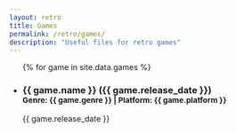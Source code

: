 ```yaml
---
layout: retro
title: Games
permalink: /retro/games/
description: "Useful files for retro games"
---
```


<section class="category-posts">
  <style>
    .game-content {
      margin-top: 1em;
      padding: 1em;
      white-space: normal;
      position: relative;
    }
    .game-content.hidden {
      display: none;
    }
    .game-title {
      cursor: pointer;
      color: var(--link-color);
      transition: color 0.3s ease;
    }
    .game-title:hover {
      cursor: pointer;
      color: var(--link-hover);
    }
    .close-game {
      background: none;
      border: 1px solid var(--accent-border);
      color: var(--link-color);
      padding: 0.5em 1em;
      cursor: pointer;
      border-radius: 5px;
      margin-top: 1em;
      display: block;
      width: fit-content;
    }
    .close-game:hover {
      background-color: var(--item-bg-color);
      color: var(--link-hover);
    }
  </style>

  <ul class="posts-list game-list">
    {% for game in site.data.games %}
      <li class="post-item game-item" id="{{ game.name | slugify }}">
        <article class="post">
          <div class="post-title-wrapper">
            <h3 class="post-title game-title" data-game-id="{{ game.name | slugify }}">
              {{ game.name }} ({{ game.release_date }})<br>
              <small>
                <strong>Genre:</strong> {{ game.genre }} | 
                <strong>Platform:</strong> {{ game.platform }}
              </small>
            </h3>
          </div>
          <p class="post-date">{{ game.release_date }}</p>
          <div id="game-content-{{ game.name | slugify }}" class="game-content hidden">
            <!-- Patches Section -->
            {% if game.patches %}
              <div class="patches-section">
                <h4>Patches</h4>
                <ul class="patches-list">
                  {% for patch in game.patches %}
                    <li>
                      <strong>{{ patch.title }}</strong><br>
                      <a href="{{ patch.url }}" target="_blank">Main Link</a>
                      {% if patch.backup_url %}
                        | <a href="{{ patch.backup_url }}" target="_blank">Backup Link</a>
                      {% endif %}
                      <p>{{ patch.description }}</p>
                    </li>
                  {% endfor %}
                </ul>
              </div>
            {% endif %}

            <!-- Tools Section -->
            {% if game.tools %}
              <div class="tools-section">
                <h4>Tools</h4>
                <ul class="tools-list">
                  {% for tool in game.tools %}
                    <li>
                      <strong>{{ tool.title }}</strong><br>
                      <a href="{{ tool.url }}" target="_blank">Main Link</a>
                      {% if tool.backup_url %}
                        | <a href="{{ tool.backup_url }}" target="_blank">Backup Link</a>
                      {% endif %}
                      <p>{{ tool.description }}</p>
                    </li>
                  {% endfor %}
                </ul>
              </div>
            {% endif %}

            <!-- Reviews & Guides Section (combining reviews, walkthroughs, and cheats) -->
            {% if game.reviews or game.walkthroughs or game.cheats %}
              <div class="reviews-section">
                <h4>Reviews &amp; Guides</h4>
                <ul class="reviews-list">
                  {% if game.reviews %}
                    {% for review in game.reviews %}
                      <li>
                        <strong>{{ review.title }}</strong><br>
                        <a href="{{ review.url }}" target="_blank">Read More</a>
                        <p>{{ review.description }}</p>
                      </li>
                    {% endfor %}
                  {% endif %}
                  {% if game.walkthroughs %}
                    {% for walkthrough in game.walkthroughs %}
                      <li>
                        <strong>{{ walkthrough.title }}</strong><br>
                        <a href="{{ walkthrough.url }}" target="_blank">Read More</a>
                        <p>{{ walkthrough.description }}</p>
                      </li>
                    {% endfor %}
                  {% endif %}
                  {% if game.cheats %}
                    {% for cheat in game.cheats %}
                      <li>
                        <strong>{{ cheat.title }}</strong><br>
                        <a href="{{ cheat.url }}" target="_blank">Read More</a>
                        <p>{{ cheat.description }}</p>
                      </li>
                    {% endfor %}
                  {% endif %}
                </ul>
              </div>
            {% endif %}

            <!-- Media Section -->
            {% if game.media %}
              <div class="media-section">
                <h4>Media</h4>
                <ul class="media-list">
                  {% for media in game.media %}
                    <li>
                      {% if media.type == "image" %}
                        <img src="{{ media.url }}" alt="{{ media.caption }}" class="media-image"><br>
                        <span>{{ media.caption }}</span>
                      {% elsif media.type == "video" %}
                        <a href="{{ media.url }}" target="_blank">Video Link</a><br>
                        <span>{{ media.caption }}</span>
                      {% endif %}
                    </li>
                  {% endfor %}
                </ul>
              </div>
            {% endif %}
            <button class="close-game">Close</button>
          </div>
        </article>
      </li>
    {% endfor %}

  </ul>
</section>

<script>
document.addEventListener('DOMContentLoaded', function() {
  const gameTitles = document.querySelectorAll('.game-title');
  const gameItems = document.querySelectorAll('.game-item');
  const closeButtons = document.querySelectorAll('.close-game');
  const headerWrapper = document.querySelector('.header-wrapper'); // optional, for offset scrolling

  gameTitles.forEach(title => {
    title.addEventListener('click', function() {
      const gameId = this.getAttribute('data-game-id');
      const contentDiv = document.getElementById(`game-content-${gameId}`);
      const parentListItem = this.closest('.game-item');

      // Hide all other game items
      gameItems.forEach(item => {
        if (item !== parentListItem) {
          item.style.display = 'none';
        }
      });

      // Show the content of the clicked game
      contentDiv.classList.remove('hidden');

      // Scroll to the opened game's title with an optional header offset
      const headerHeight = headerWrapper ? headerWrapper.offsetHeight : 0;
      const titleRect = this.getBoundingClientRect();
      const titleAbsoluteTop = titleRect.top + window.scrollY;
      const scrollPosition = titleAbsoluteTop - headerHeight;
      window.scrollTo({
        top: scrollPosition,
        behavior: 'smooth'
      });
    });
  });

  closeButtons.forEach(button => {
    button.addEventListener('click', function(event) {
      event.stopPropagation();
      const contentDiv = this.closest('.game-content');
      if (contentDiv) {
        contentDiv.classList.add('hidden');
        // Show all game items again
        gameItems.forEach(item => {
          item.style.display = 'block';
        });
      }
    });
  });
});
</script>
